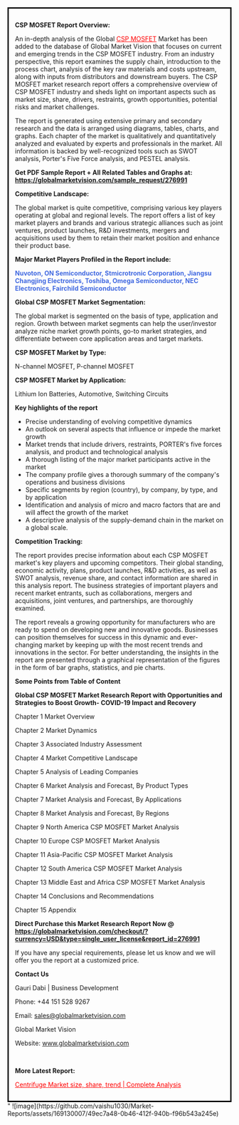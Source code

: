 <div style='border: 3px solid black; padding: 1em;'>

<strong>CSP MOSFET Report Overview:</strong>

An in-depth analysis of the Global <a style='color: #ff0000;' href='https://globalmarketvision.com/reports/global-csp-mosfet-market/276991'>CSP MOSFET</a> Market has been added to the database of Global Market Vision that focuses on current and emerging trends in the CSP MOSFET industry. From an industry perspective, this report examines the supply chain, introduction to the process chart, analysis of the key raw materials and costs upstream, along with inputs from distributors and downstream buyers. The CSP MOSFET market research report offers a comprehensive overview of CSP MOSFET industry and sheds light on important aspects such as market size, share, drivers, restraints, growth opportunities, potential risks and market challenges.

The report is generated using extensive primary and secondary research and the data is arranged using diagrams, tables, charts, and graphs. Each chapter of the market is qualitatively and quantitatively analyzed and evaluated by experts and professionals in the market. All information is backed by well-recognized tools such as SWOT analysis, Porter's Five Force analysis, and PESTEL analysis.

<strong>Get PDF Sample Report + All Related Tables and Graphs at</strong><strong>:</strong><strong> <a style='color: #ff0000;' href='https://globalmarketvision.com/sample_request/276991?utm_source=linkedinPulse&utm_medium=SN&utm_campaign=SN'><strong>https://globalmarketvision.com/sample_request/276991</strong></a></strong>

<strong>Competitive Landscape:</strong>

The global market is quite competitive, comprising various key players operating at global and regional levels. The report offers a list of key market players and brands and various strategic alliances such as joint ventures, product launches, R&amp;D investments, mergers and acquisitions used by them to retain their market position and enhance their product base.

<strong>Major Market Players Profiled in the Report include:</strong>

<strong style='color: #4169e1;'>Nuvoton, ON Semiconductor, Stmicrotronic Corporation, Jiangsu Changjing Electronics, Toshiba, Omega Semiconductor, NEC Electronics, Fairchild Semiconductor</strong>

<strong>Global CSP MOSFET Market Segmentation:</strong>

The global market is segmented on the basis of type, application and region. Growth between market segments can help the user/investor analyze niche market growth points, go-to market strategies, and differentiate between core application areas and target markets.

<strong>CSP MOSFET Market by Type</strong><strong>:</strong>

N-channel MOSFET, P-channel MOSFET

<strong>CSP MOSFET Market by</strong><strong> Application:</strong>

Lithium Ion Batteries, Automotive, Switching Circuits

<strong>Key highlights of the report</strong>
<ul>
  <li>Precise understanding of evolving competitive dynamics</li>
  <li>An outlook on several aspects that influence or impede the market growth</li>
  <li>Market trends that include drivers, restraints, PORTER's five forces analysis, and product and technological analysis</li>
  <li>A thorough listing of the major market participants active in the market</li>
  <li>The company profile gives a thorough summary of the company's operations and business divisions</li>
  <li>Specific segments by region (country), by company, by type, and by application</li>
  <li>Identification and analysis of micro and macro factors that are and will affect the growth of the market</li>
  <li>A descriptive analysis of the supply-demand chain in the market on a global scale.</li>
</ul>
<strong>Competition Tracking:</strong>

The report provides precise information about each CSP MOSFET market's key players and upcoming competitors. Their global standing, economic activity, plans, product launches, R&amp;D activities, as well as SWOT analysis, revenue share, and contact information are shared in this analysis report. The business strategies of important players and recent market entrants, such as collaborations, mergers and acquisitions, joint ventures, and partnerships, are thoroughly examined.

The report reveals a growing opportunity for manufacturers who are ready to spend on developing new and innovative goods. Businesses can position themselves for success in this dynamic and ever-changing market by keeping up with the most recent trends and innovations in the sector. For better understanding, the insights in the report are presented through a graphical representation of the figures in the form of bar graphs, statistics, and pie charts.

<strong>Some Points from Table of Content</strong>

<strong>Global CSP MOSFET Market Research Report with Opportunities and Strategies to Boost Growth- COVID-19 Impact and Recovery</strong>

Chapter 1 Market Overview

Chapter 2 Market Dynamics

Chapter 3 Associated Industry Assessment

Chapter 4 Market Competitive Landscape

Chapter 5 Analysis of Leading Companies

Chapter 6 Market Analysis and Forecast, By Product Types

Chapter 7 Market Analysis and Forecast, By Applications

Chapter 8 Market Analysis and Forecast, By Regions

Chapter 9 North America CSP MOSFET Market Analysis

Chapter 10 Europe CSP MOSFET Market Analysis

Chapter 11 Asia-Pacific CSP MOSFET Market Analysis

Chapter 12 South America CSP MOSFET Market Analysis

Chapter 13 Middle East and Africa CSP MOSFET Market Analysis

Chapter 14 Conclusions and Recommendations

Chapter 15 Appendix

<strong>Direct Purchase this Market Research Report Now @ <a style='color: #ff0000;' href='https://globalmarketvision.com/checkout/?currency=USD&type=single_user_license&report_id=276991?utm_source=linkedinPulse&utm_medium=SN&utm_campaign=SN'><strong>https://globalmarketvision.com/checkout/?currency=USD&type=single_user_license&report_id=276991</strong></a></strong>

If you have any special requirements, please let us know and we will offer you the report at a customized price.
<p id='ember58' class='ember-view reader-content-blocks__paragraph'><strong>Contact Us</strong></p>
<p id='ember59' class='ember-view reader-content-blocks__paragraph'>Gauri Dabi | Business Development</p>
<p id='ember60' class='ember-view reader-content-blocks__paragraph'>Phone: +44 151 528 9267</p>
Email: <a href='mailto:sales@globalmarketvision.com'>sales@globalmarketvision.com</a>

Global Market Vision

Website: <a href='http://www.globalmarketvision.com/'>www.globalmarketvision.com</a>

&nbsp;

<strong>More Latest Report:</strong>

<a style='color: #ff0000;' href='https://medium.com/@rucharoy818/centrifuge-market-size-share-trend-complete-analysis-367eaa49f39f'>Centrifuge Market size, share, trend | Complete Analysis</a>

</div>"
![image](https://github.com/vaishu1030/Market-Reports/assets/169130007/49ec7a48-0b46-412f-940b-f96b543a245e)
